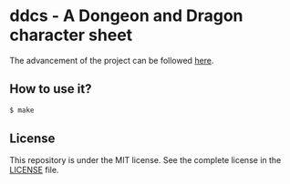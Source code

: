 # ddcs - A Dongeon and Dragon character sheet

The advancement of the project can be followed [here](https://github.com/damien-carcel/ddcs/projects/1).

## How to use it?

```bash
$ make
```

## License

This repository is under the MIT license. See the complete license in the [LICENSE](https://github.com/damien-carcel/ddcs/blob/master/LICENSE) file.
